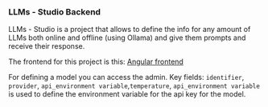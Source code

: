 ### LLMs - Studio Backend

LLMs - Studio is a project that allows to define the info for any amount of LLMs both online and offline (using Ollama) and give them prompts and receive their response. 

The frontend for this project is this: [Angular frontend](https://github.com/xero-q/LLMs-chat-frontend-angular)

For defining a model you can access the admin. Key fields: `identifier`, `provider`, `api_environment variable`,`temperature`, `api_environment variable` is used to define the environment variable for the api key for the model.
